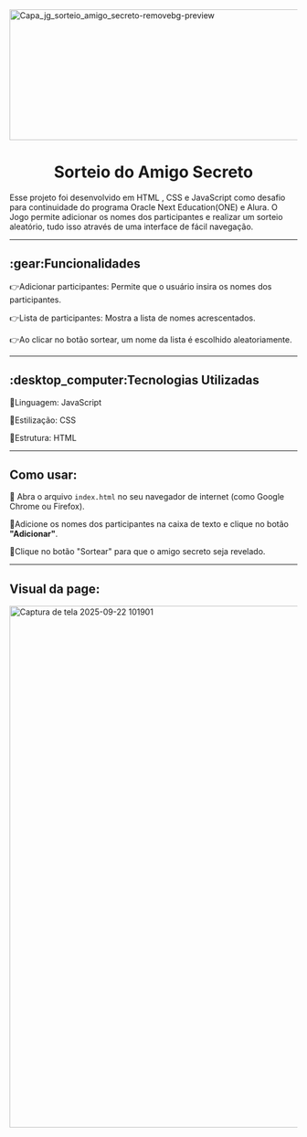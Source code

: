 <img width="1090" height="229" alt="Capa_jg_sorteio_amigo_secreto-removebg-preview" src="https://github.com/user-attachments/assets/b922536a-7583-44f0-91b5-118adcae848e" />
<h1 align="center">Sorteio do Amigo Secreto </h1>
Esse projeto foi desenvolvido em HTML , CSS e JavaScript como desafio para continuidade do programa Oracle Next Education(ONE) e Alura. O Jogo permite adicionar os nomes dos participantes e realizar um sorteio aleatório, tudo isso através de uma interface de fácil navegação.

___
<h2>:gear:Funcionalidades </h2>

:point_right:Adicionar participantes: Permite que o usuário insira os nomes dos participantes.

:point_right:Lista de participantes: Mostra a lista de nomes acrescentados.

:point_right:Ao clicar no botão sortear, um nome da lista é escolhido aleatoriamente.
___
<h2>:desktop_computer:Tecnologias Utilizadas</h2>

:art:Linguagem: JavaScript

:art:Estilização: CSS

:page_facing_up:Estrutura: HTML
___
<h2> Como usar:</h2>

:dart: Abra o arquivo `index.html` no seu navegador de internet (como Google Chrome ou Firefox).

:dart:Adicione os nomes dos participantes na caixa de texto e clique no botão **"Adicionar"**.
 
:dart:Clique no botão "Sortear" para que o amigo secreto seja revelado.

___
<h2> Visual da page:</h2>
<img width="1911" height="914" alt="Captura de tela 2025-09-22 101901" src="https://github.com/user-attachments/assets/cadc98f0-c007-4019-ae97-034f49194274" />

 

